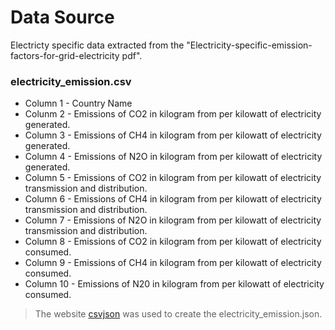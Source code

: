 # Data Source
Electricty specific data extracted from the "Electricity-specific-emission-factors-for-grid-electricity pdf".
### electricity_emission.csv
* Column 1 - Country Name
* Colunm 2 - Emissions of CO2 in kilogram from per kilowatt of electricity generated.
* Column 3 - Emissions of CH4 in kilogram from per kilowatt of electricity generated.
* Column 4 - Emissions of N2O in kilogram from per kilowatt of electricity generated.
* Column 5 - Emissions of CO2 in kilogram from per kilowatt of electricity transmission and distribution.
* Column 6 - Emissions of CH4 in kilogram from per kilowatt of electricity transmission and distribution.
* Column 7 - Emissions of N2O in kilogram from per kilowatt of electricity transmission and distribution.
* Column 8 - Emissions of CO2 in kilogram from per kilowatt of electricity consumed.
* Column 9 - Emissions of CH4 in kilogram from per kilowatt of electricity consumed.
* Column 10 - Emissions of N20 in kilogram from per kilowatt of electricity consumed.

>The website [csvjson]( http://www.csvjson.com/csv2json) was used to create the electricity_emission.json. 

